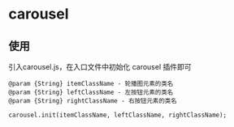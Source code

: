 # carousel

## 使用
引入carousel.js，在入口文件中初始化 carousel 插件即可
```
@param {String} itemClassName - 轮播图元素的类名
@param {String} leftClassName - 左按钮元素的类名
@param {String} rightClassName - 右按钮元素的类名

carousel.init(itemClassName, leftClassName, rightClassName);
```
